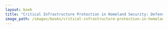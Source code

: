 ```yaml
---
layout: book
title: "Critical Infrastructure Protection in Homeland Security: Defending a Networked Nation"
image_path: /images/books/critical-infrastructure-protection-in-homeland-security.jpg
---
```


